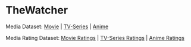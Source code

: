 # TheWatcher

Media Dataset:
[Movie](https://www.kaggle.com/datasets/asaniczka/tmdb-movies-dataset-2023-930k-movies) |
[TV-Series](https://www.kaggle.com/datasets/asaniczka/full-tmdb-tv-shows-dataset-2023-150k-shows) |
[Anime](https://www.kaggle.com/datasets/dsfelix/animes-dataset-2023)

Media Rating Dataset:
[Movie Ratings](https://drive.usercontent.google.com/download?id=1CA8GvIbTvmj_Ybi11NWAs3SmIof6VYbh&export=download&authuser=1&confirm=t&uuid=96137084-86a3-4617-9c7f-2a23d325847f&at=AIrpjvMBSqfO-77o3E_74sjt3CXu:1737531860166) |
[TV-Series Ratings](https://drive.usercontent.google.com/download?id=1PX_wf3kpfG8sjhFPg5FALdIujdrg3vR0&export=download&authuser=1&confirm=t&uuid=50c764d9-833e-4d9d-8412-9f374866b719&at=AIrpjvNZ22jhSfOH-ywhsJeyf8tM:1737531938157) |
[Anime Ratings](https://drive.usercontent.google.com/download?id=1n0TQvKodfXrhwhqGIi_5qPAtbnstTpdk&export=download&authuser=1&confirm=t&uuid=4b5578c3-e383-4d52-9175-8e711f92a401&at=AIrpjvPDddyGESkMXaW1TA9gILSK:1737620143549)
